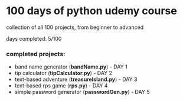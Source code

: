 # 100 days of python udemy course
collection of all 100 projects, from beginner to advanced

days completed: 5/100



### completed projects:
+ band name generator (**bandName.py**) - DAY 1
+ tip calculator (**tipCalculator.py**) - DAY 2
+ text-based adventure (**treasureIsland.py**) - DAY 3
+ text-based rps game (**rps.py**) - DAY 4
+ simple password generator (**passwordGen.py**) - DAY 5
 
